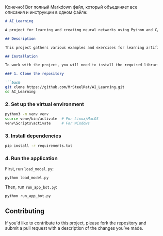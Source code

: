 Конечно! Вот полный Markdown файл, который объединяет все описания и инструкции в одном файле:

```markdown
# AI_Learning

A project for learning and creating neural networks using Python and C/C++. This repository presents various approaches and examples for working with artificial intelligence, as well as implementations and training of neural network models.

## Description

This project gathers various examples and exercises for learning artificial intelligence. The primary focus is on neural networks and their training, using technologies such as Python, C/C++, as well as Vulkan and ROCm for accelerating computations on graphics processors.

## Installation

To work with the project, you will need to install the required libraries and tools. Below are the steps for installation:

### 1. Clone the repository

```bash
git clone https://github.com/MrSteelRat/AI_Learning.git
cd AI_Learning
```

### 2. Set up the virtual environment

```bash
python3 -m venv venv
source venv/bin/activate  # For Linux/MacOS
venv\Scripts\activate     # For Windows
```

### 3. Install dependencies

```bash
pip install -r requirements.txt
```

### 4. Run the application

First, run `load_model.py`:

```bash
python load_model.py
```

Then, run `run_app_bot.py`:

```bash
python run_app_bot.py
```

## Contributing

If you'd like to contribute to this project, please fork the repository and submit a pull request with a description of the changes you’ve made.

```
